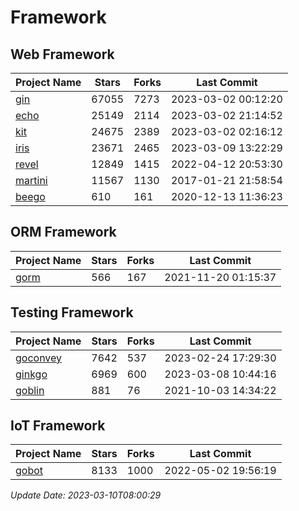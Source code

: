 # Framework

## Web Framework
| Project Name | Stars | Forks | Last Commit |
| ------------ | ----- | ----- | ----------- |
| [gin](https://github.com/gin-gonic/gin) | 67055 | 7273 | 2023-03-02 00:12:20 |
| [echo](https://github.com/labstack/echo) | 25149 | 2114 | 2023-03-02 21:14:52 |
| [kit](https://github.com/go-kit/kit) | 24675 | 2389 | 2023-03-02 02:16:12 |
| [iris](https://github.com/kataras/iris) | 23671 | 2465 | 2023-03-09 13:22:29 |
| [revel](https://github.com/revel/revel) | 12849 | 1415 | 2022-04-12 20:53:30 |
| [martini](https://github.com/go-martini/martini) | 11567 | 1130 | 2017-01-21 21:58:54 |
| [beego](https://github.com/astaxie/beego) | 610 | 161 | 2020-12-13 11:36:23 |

## ORM Framework
| Project Name | Stars | Forks | Last Commit |
| ------------ | ----- | ----- | ----------- |
| [gorm](https://github.com/jinzhu/gorm) | 566 | 167 | 2021-11-20 01:15:37 |

## Testing Framework
| Project Name | Stars | Forks | Last Commit |
| ------------ | ----- | ----- | ----------- |
| [goconvey](https://github.com/smartystreets/goconvey) | 7642 | 537 | 2023-02-24 17:29:30 |
| [ginkgo](https://github.com/onsi/ginkgo) | 6969 | 600 | 2023-03-08 10:44:16 |
| [goblin](https://github.com/franela/goblin) | 881 | 76 | 2021-10-03 14:34:22 |

## IoT Framework
| Project Name | Stars | Forks | Last Commit |
| ------------ | ----- | ----- | ----------- |
| [gobot](https://github.com/hybridgroup/gobot) | 8133 | 1000 | 2022-05-02 19:56:19 |

*Update Date: 2023-03-10T08:00:29*